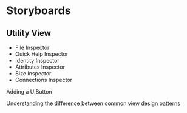 # Storyboards

## Utility View

- File Inspector
- Quick Help Inspector
- Identity Inspector
- Attributes Inspector
- Size Inspector
- Connections Inspector

Adding a UIButton

[Understanding the difference between common view design patterns](https://www.linkedin.com/pulse/understanding-difference-between-mvc-mvp-mvvm-design-rishabh-software/)
